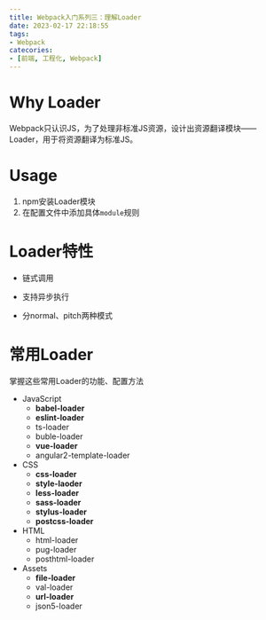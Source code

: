 ```yaml
---
title: Webpack入门系列三：理解Loader
date: 2023-02-17 22:18:55
tags:
- Webpack
catecories:
- [前端, 工程化, Webpack]
---
```


# Why Loader

Webpack只认识JS，为了处理非标准JS资源，设计出资源翻译模块——Loader，用于将资源翻译为标准JS。

# Usage

1. npm安装Loader模块
2. 在配置文件中添加具体`module`规则

# Loader特性

- 链式调用

- 支持异步执行
- 分normal、pitch两种模式

# 常用Loader

掌握这些常用Loader的功能、配置方法

- JavaScript
  - **babel-loader**
  - **eslint-loader**
  - ts-loader
  - buble-loader
  - **vue-loader**
  - angular2-template-loader
- CSS
  - **css-loader**
  - **style-laoder**
  - **less-loader**
  - **sass-loader**
  - **stylus-loader**
  - **postcss-loader**
- HTML
  - html-loader
  - pug-loader
  - posthtml-loader
- Assets
  - **file-loader**
  - val-loader
  - **url-loader**
  - json5-loader



